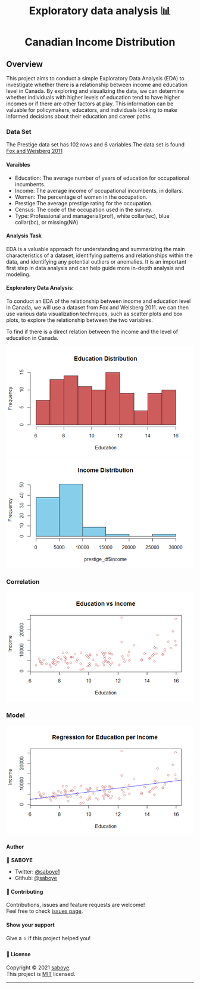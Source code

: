 <h1 align="center">Exploratory data analysis 📊</h1>
<h1 align="center">Canadian Income Distribution</h1>

## Overview

This project aims to conduct a simple Exploratory Data Analysis (EDA) to investigate whether there is a relationship between income and education level in Canada. By exploring and visualizing the data, we can determine whether individuals with higher levels of education tend to have higher incomes or if there are other factors at play. This information can be valuable for policymakers, educators, and individuals looking to make informed decisions about their education and career paths.

 <h3> Data Set</h3>
  The Prestige data set has 102 rows and 6 variables.The data set is found <a href="https://socialsciences.mcmaster.ca/jfox/books/Companion/data/Prestige.txt">Fox and Weisberg 2011</a>

 
 #### Varaibles 
- Education: The average number of years of education for occupational incumbents.
- Income: The average income of occupational incumbents, in dollars.
- Women: The percentage of women in the occupation.
- Prestige:The average prestige rating for the occupation.
- Census: The code of the occupation used in the survey.
- Type: Professional and managerial(prof), white collar(wc), blue collar(bc), or missing(NA)

#### Analysis Task
EDA is a valuable approach for understanding and summarizing the main characteristics of a dataset, identifying patterns and relationships within the data, and identifying any potential outliers or anomalies. It is an important first step in data analysis and can help guide more in-depth analysis and modeling.

#### Exploratory Data Analysis:
To conduct an EDA of the relationship between income and education level in Canada, we will use a dataset from Fox and Weisberg 2011. we can then use various data visualization techniques, such as scatter plots and box plots, to explore the relationship between the two variables.

To find if there is a direct relation between the income and the level of education in Canada.

<img src="/images/Education.png" alt="Education Distribution" > 
<img src="/images/Income.png" alt="Income Distribution" >

### Correlation 
<img src="/images/Correlation.png" alt="Correlation  Distribution" > 

### Model 
<img src="/images/Reression.png" alt="Correlation  Distribution" > 


#### Author

👤 **SABOYE**

* Twitter: [@saboye1](https://twitter.com/saboye1 )
* Github: [@saboye](https://github.com/saboye)

#### 🤝 Contributing

Contributions, issues and feature requests are welcome!<br />Feel free to check [issues page](https://github.com/saboye/EDA-Canadian-Income-Distribution/issues).

#### Show your support

Give a ⭐️ if this project helped you!

#### 📝 License

Copyright © 2021 [saboye](https://github.com/saboye).<br />
This project is [MIT](https://github.com/saboye/EDA-Canadian-Income-Distribution/blob/master/LICENSE) licensed.

***
